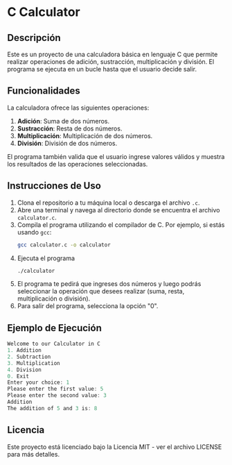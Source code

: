 # C Calculator

## Descripción

Este es un proyecto de una calculadora básica en lenguaje C que permite realizar operaciones de adición, sustracción, multiplicación y división. El programa se ejecuta en un bucle hasta que el usuario decide salir. 

## Funcionalidades

La calculadora ofrece las siguientes operaciones:

1. **Adición**: Suma de dos números.
2. **Sustracción**: Resta de dos números.
3. **Multiplicación**: Multiplicación de dos números.
4. **División**: División de dos números.

El programa también valida que el usuario ingrese valores válidos y muestra los resultados de las operaciones seleccionadas.

## Instrucciones de Uso

1. Clona el repositorio a tu máquina local o descarga el archivo `.c`.
2. Abre una terminal y navega al directorio donde se encuentra el archivo `calculator.c`.
3. Compila el programa utilizando el compilador de C. Por ejemplo, si estás usando `gcc`:
   ```bash
   gcc calculator.c -o calculator
   ```   
4. Ejecuta el programa
   ```bash
   ./calculator
   ``` 
5. El programa te pedirá que ingreses dos números y luego podrás seleccionar la operación que desees realizar (suma, resta, multiplicación o división). 
6. Para salir del programa, selecciona la opción "0".

## Ejemplo de Ejecución
  ```C
  Welcome to our Calculator in C
  1. Addition
  2. Subtraction
  3. Multiplication
  4. Division
  0. Exit
  Enter your choice: 1
  Please enter the first value: 5
  Please enter the second value: 3
  Addition
  The addition of 5 and 3 is: 8
  ```

## Licencia

Este proyecto está licenciado bajo la Licencia MIT - ver el archivo LICENSE para más detalles.
